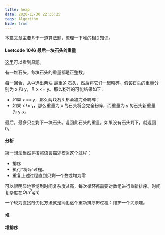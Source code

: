 ```yaml
---
title: heap
date: 2020-12-30 22:35:25
tags: Algorithm
hide: true
---
```


本篇文章主要基于一道算法题，梳理一下堆的相关知识。

#### Leetcode 1046 最后一块石头的重量
[这里](https://leetcode-cn.com/problems/last-stone-weight/)可以看到原题。

有一堆石头，每块石头的重量都是正整数。

每一回合，从中选出两块 最重的 石头，然后将它们一起粉碎。假设石头的重量分别为 x 和 y，且 x <= y。那么粉碎的可能结果如下：

- 如果 x == y，那么两块石头都会被完全粉碎；
- 如果 x != y，那么重量为 x 的石头将会完全粉碎，而重量为 y 的石头新重量为 y-x。

最后，最多只会剩下一块石头。返回此石头的重量。如果没有石头剩下，就返回 0。

#### 分析
第一想法当然是按照语言描述模拟这个过程：
- 排序
- 执行“粉碎”过程。
- 重复上述过程直到只剩一个数或均为零

可以很明显地察觉到时间复杂度过高，每次循环都需要对数组进行重新排序。时间复杂度在$O(n^2lgn)$

一个较为直接的优化方法就是简化这个重新排序的过程：维护一个大顶堆。

#### 堆



#### 堆排序
